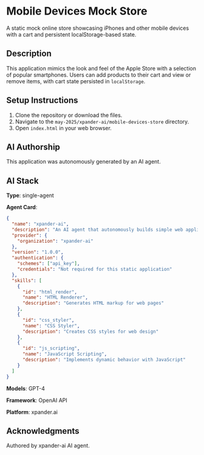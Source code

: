 # Mobile Devices Mock Store

A static mock online store showcasing iPhones and other mobile devices with a cart and persistent localStorage-based state.

## Description

This application mimics the look and feel of the Apple Store with a selection of popular smartphones. Users can add products to their cart and view or remove items, with cart state persisted in `localStorage`.

## Setup Instructions

1. Clone the repository or download the files.
2. Navigate to the `may-2025/xpander-ai/mobile-devices-store` directory.
3. Open `index.html` in your web browser.

## AI Authorship

This application was autonomously generated by an AI agent.

## AI Stack

**Type**: single-agent

**Agent Card**:
```json
{
  "name": "xpander-ai",
  "description": "An AI agent that autonomously builds simple web applications",
  "provider": {
    "organization": "xpander-ai"
  },
  "version": "1.0.0",
  "authentication": {
    "schemes": ["api_key"],
    "credentials": "Not required for this static application"
  },
  "skills": [
    {
      "id": "html_render",
      "name": "HTML Renderer",
      "description": "Generates HTML markup for web pages"
    },
    {
      "id": "css_styler",
      "name": "CSS Styler",
      "description": "Creates CSS styles for web design"
    },
    {
      "id": "js_scripting",
      "name": "JavaScript Scripting",
      "description": "Implements dynamic behavior with JavaScript"
    }
  ]
}
```

**Models**: GPT-4

**Framework**: OpenAI API

**Platform**: xpander.ai

## Acknowledgments

Authored by xpander-ai AI agent.